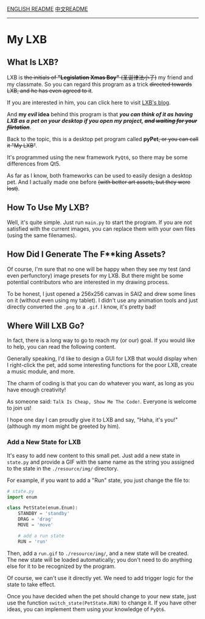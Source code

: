 [ENGLISH README](README.md)
[中文README](README_cn_zh.md)

---

# My LXB

## What Is LXB?

LXB is ~~the initials of **"Legislation Xmas Boy"** (圣诞律法小子)~~ my friend and my classmate. So you can regard this program as a trick ~~directed towards LXB, and he has even agreed to it~~.

If you are interested in him, you can click here to visit [LXB's blog](chose-b-log.netlify.app).

And **my *evil* idea** behind this program is that ***you can think of it as having LXB as a pet on your desktop if you open my project, ~~and waiting for your flirtation~~***.

Back to the topic, this is a desktop pet program called **pyPet**~~, or you can call it "My LXB"~~.

It's programmed using the new framework `PyQt6`, so there may be some differences from Qt5.

As far as I know, both frameworks can be used to easily design a desktop pet. And I actually made one before ~~(with better art assets, but they were lost)~~.

## How To Use My LXB?

Well, it's quite simple. Just run `main.py` to start the program. If you are not satisfied with the current images, you can replace them with your own files (using the same filenames).

## How Did I Generate The F**king Assets?

Of course, I'm sure that no one will be happy when they see my test (and even perfunctory) image presets for my LXB. But there might be some potential contributors who are interested in my drawing process.

To be honest, I just opened a 256x256 canvas in SAI2 and drew some lines on it (without even using my tablet). I didn't use any animation tools and just directly converted the `.png` to a `.gif`. I know, it's pretty bad!

## Where Will LXB Go?

In fact, there is a long way to go to reach my (or our) goal. If you would like to help, you can read the following content.

Generally speaking, I'd like to design a GUI for LXB that would display when I right-click the pet, add some interesting functions for the poor LXB, create a music module, and more.

The charm of coding is that you can do whatever you want, as long as you have enough creativity!

As someone said: `Talk Is Cheap, Show Me The Code!`. Everyone is welcome to join us!

I hope one day I can proudly give it to LXB and say, "Haha, it's you!" (although my mom might be greeted by him).

### Add a New State for LXB

It's easy to add new content to this small pet. Just add a new state in `state.py` and provide a GIF with the same name as the string you assigned to the state in the `./resource/img/` directory.

For example, if you want to add a "Run" state, you just change the file to:
```python
# state.py
import enum

class PetState(enum.Enum):
    STANDBY = 'standby'
    DRAG = 'drag'
    MOVE = 'move'

    # add a run state
    RUN = 'run'
```
Then, add a `run.gif` to `./resource/img/`, and a new state will be created. The new state will be loaded automatically; you don't need to do anything else for it to be recognized by the program.

Of course, we can't use it directly yet. We need to add trigger logic for the state to take effect.

Once you have decided when the pet should change to your new state, just use the function `switch_state(PetState.RUN)` to change it. If you have other ideas, you can implement them using your knowledge of `PyQt6`.